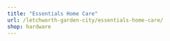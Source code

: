 ```yaml
---
title: "Essentials Home Care"
url: /letchworth-garden-city/essentials-home-care/
shop: hardware
---
```

